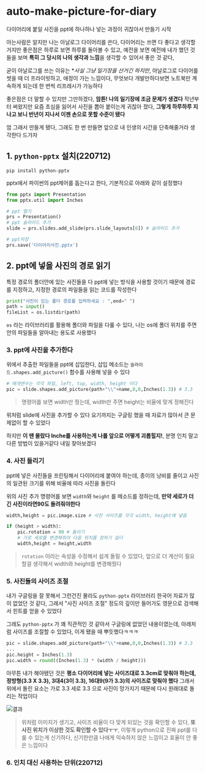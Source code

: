 # auto-make-picture-for-diary
다이어리에 붙일 사진을 ppt에 하나하나 넣는 과정이 귀찮아서 만들기 시작

아는사람은 알지만 나는 아날로그 다이어리를 쓴다, 다이어리는 쓰면 다 좋다고 생각할거지만 좋은점은 하루로 보면 하루를 돌아볼 수 있고, 예전을 보면 예전에 내가 했던 것들을 보며 **특히 그 당시의 나의 생각과 느낌**을 생각할 수 있어서 좋은 것 같다,

굳이 아날로그를 쓰는 이유는 **사실 그냥 일기장을 산거긴 하지만*, 아날로그로 다이어를 썻을 때 더 프라이빗하고, 애정이 가는 느낌이다, 무엇보다 개발만하다보면 노트북만 계속하게 되는데 한 번씩 리프레시가 가능하다

좋은점은 더 말할 수 있지만 그만하겠다, **암튼! 나의 일기장에 조금 문제가 생겼다** 작년부터 써왔지만 요즘 초심을 잃어서 사진을 뽑아 붙이는게 귀찮아 졌다, **그렇게 하루하루 지나고 보니 반년이 지나서 이젠 손으로 못할 수준이 됐다**

엄 그래서 만들게 됐다, 그래도 한 번 만들면 앞으로 내 인생의 시간을 단축해줄거라 생각한다 드가자

## 1. `python-pptx` 설치(220712)
```
pip install python-pptx
```

pptx에서 파이썬의 ppt제어를 돕는다고 한다, 기본적으로 아래와 같이 설정했다

```py
from pptx import Presentation
from pptx.util import Inches

# ppt 열기
prs = Presentation()
# ppt 슬라이드 추가
slide = prs.slides.add_slide(prs.slide_layouts[6]) # 슬라이드 추가

# ppt저장 
prs.save('다이어리사진.pptx')
```

## 2. ppt에 넣을 사진의 경로 읽기
특정 경로의 폴더안에 있는 사진들을 다 ppt에 넣는 방식을 사용할 것이기 때문에 경로를 지정하고, 지정한 경로의 파일들을 읽는 코드를 작성한다

```py
print("사진이 있는 폴더 경로를 입력하세요 : ",end=" ")
path = input()
fileList = os.listdir(path)
```

`os` 라는 라이브러리를 활용해 폴더와 파일을 다룰 수 있다, 나는 os에 폴더 위치를 주면 안의 파일들을 알아내는 용도로 사용했다

### 3. ppt에 사진을 추가한다
위에서 추출한 파일들을 ppt에 삽입한다, 삽입 메소드는 `슬라이드.shapes.add_picture()` 함수를 사용해 넣을 수 있다

```py
# 매개변수는 각각 파일, left, top, width, height 이다
pic = slide.shapes.add_picture(path+"\\"+name,0,0,Inches(1.3)) # 3.3
```

> 명령어를 보면 width만 줬는데, width만 주면 height는 비율에 맞게 정해진다

위처럼 slide에 사진을 추가할 수 있다
요기까지는 구글링 했을 때 자료가 많아서 큰 문제없이 할 수 있었다

하지만 **이 땐 몰랐다 Inche를 사용하는게 나를 앞으로 어떻게 괴롭힐지!**, 분명 인치 말고 다른 방법이 있을거같다 내일 찾아보겠다

### 4. 사진 돌리기
ppt에 넣은 사진들을 프린팅해서 다이어리에 붙여야 하는데, 종이의 낭비를 줄이고 사진의 일관된 크기를 위해 비율에 따라 사진을 돌린다

위의 사진 추가 명령어를 보면 `width`와 `height` 를 메소드를 정하는데, **만약 세로가 더 긴 사진이라면90도 돌려줘야한다**

```py
width,height = pic.image.size # 사진 사이즈를 각각 width, height에 넣음

if (height > width):
    pic.rotation = 90 # 돌리기
    # 가로 세로를 변경해줘야 다음 위치를 정하기 쉽다
    width,height = height,width
```
> `rotation` 이라는 속성을 수정해서 쉽게 돌릴 수 있었다, 앞으로 더 계산이 필요할걸 생각해서 width와 height를 변경해줬다

### 5. 사진들의 사이즈 조절
내가 구글링을 잘 못해서 그런건진 몰라도 `python-pptx` 라이브러리 한국어 자료가 많이 없었던 것 같다, 그래서 "사진 사이즈 조절" 정도의 깊이만 들어가도 영문으로 검색해서 힌트를 얻을 수 있었다

그래도 `python-pptx` 가 꽤 직관적인 것 같아서 구글링에 없었던 내용이였는데, 아래처럼 사이즈를 조절할 수 있었다, 이게 됐을 때 뿌듯했다ㅋㅋㅋ

```py
pic = slide.shapes.add_picture(path+"\\"+name,0,0,Inches(1.3)) # 3.3
...
pic.height = Inches(1.3)
pic.width = round((Inches(1.3) * (width / height)))
```

아무튼 내가 해야됐던 것은 **평소 다이어리에 넣는 사이즈대로 3.3cm로 맞춰야 하는데, 정방형(3.3 X 3.3), 3대4(3이 3.3), 16대9(9가 3.3)의 사이즈로 맞춰야 했다** 그래서 위에서 돌린 요소는 가로 3.3 세로 3.3 으로 사진이 망가지기 때문에 다시 원래대로 돌리는 작업이다

![결과](https://user-images.githubusercontent.com/85085375/178494150-9407241e-2968-4380-86a3-e95bb405f0cc.png)

> 위처럼 이미지가 생기고, 사이즈 비율이 다 맞게 되있는 것을 확인할 수 있다, **또 사진 위치가 이상한 것도 확인할 수 있다ㅜㅜ**, 이렇게 python으로 진짜 ppt를 다룰 수 있는게 신기하다, 신기한만큼 나에게 익숙하지 않은 느낌이고 효율이 안 좋은 느낌이다

### 6. 인치 대신 사용하는 단위(220712)